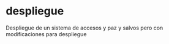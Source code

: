 # despliegue
Despliegue de un sistema de accesos y paz y salvos pero con modificaciones para despliegue
